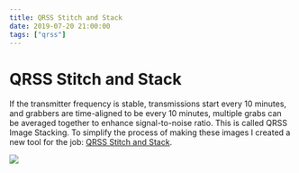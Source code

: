 ```yaml
---
title: QRSS Stitch and Stack
date: 2019-07-20 21:00:00
tags: ["qrss"]
---
```


# QRSS Stitch and Stack

If the transmitter frequency is stable, transmissions start every 10 minutes, and grabbers are time-aligned to be every 10 minutes, multiple grabs can be averaged together to enhance signal-to-noise ratio. This is called QRSS Image Stacking. To simplify the process of making these images I created a new tool for the job: [QRSS Stitch and Stack](https://github.com/swharden/QRSS-Stich-and-Stack).

<div class="text-center">

[![](https://swharden.com/static/2019/07/20/qrss-stitch-and-stack-screenshot_thumb.jpg)](https://swharden.com/static/2019/07/20/qrss-stitch-and-stack-screenshot.jpg)

</div>